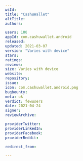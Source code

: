 ```yaml
---
wsId: 
title: "CashuWallet"
altTitle: 
authors:

users: 100
appId: com.cashuwallet.android
released: 
updated: 2021-03-07
version: "Varies with device"
stars: 
ratings: 
reviews: 
size: Varies with device
website: 
repository: 
issue: 
icon: com.cashuwallet.android.png
bugbounty: 
meta: ok
verdict: fewusers
date: 2021-04-24
signer: 
reviewArchive:

providerTwitter: 
providerLinkedIn: 
providerFacebook: 
providerReddit: 

redirect_from:

---
```


